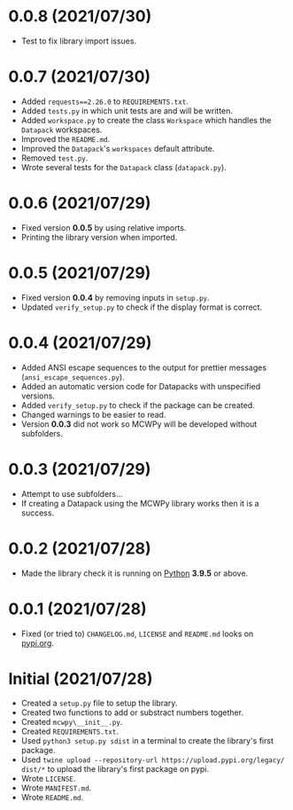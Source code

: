 # 0.0.8 (2021/07/30)
- Test to fix library import issues.  

# 0.0.7 (2021/07/30)
- Added `requests==2.26.0` to `REQUIREMENTS.txt`.  
- Added `tests.py` in which unit tests are and will be written.  
- Added `workspace.py` to create the class `Workspace` which handles the `Datapack` workspaces.  
- Improved the `README.md`.  
- Improved the `Datapack`'s `workspaces` default attribute.  
- Removed `test.py`.  
- Wrote several tests for the `Datapack` class (`datapack.py`).  

# 0.0.6 (2021/07/29)
- Fixed version **0.0.5** by using relative imports.  
- Printing the library version when imported.  

# 0.0.5 (2021/07/29)
- Fixed version **0.0.4** by removing inputs in `setup.py`.  
- Updated `verify_setup.py` to check if the display format is correct.  

# 0.0.4 (2021/07/29)
- Added ANSI escape sequences to the output for prettier messages (`ansi_escape_sequences.py`).  
- Added an automatic version code for Datapacks with unspecified versions.  
- Added `verify_setup.py` to check if the package can be created.  
- Changed warnings to be easier to read.  
- Version **0.0.3** did not work so MCWPy will be developed without subfolders.  

# 0.0.3 (2021/07/29)
- Attempt to use subfolders...  
- If creating a Datapack using the MCWPy library works then it is a success.  

# 0.0.2 (2021/07/28)
- Made the library check it is running on [Python](https://www.python.org/downloads/) **3.9.5** or above.  

# 0.0.1 (2021/07/28)
- Fixed (or tried to) `CHANGELOG.md`, `LICENSE` and `README.md` looks on [pypi.org](https://pypi.org/project/mcwpy/).  

# Initial (2021/07/28)
- Created a `setup.py` file to setup the library.  
- Created two functions to add or substract numbers together.  
- Created `mcwpy\__init__.py`.  
- Created `REQUIREMENTS.txt`.  
- Used `python3 setup.py sdist` in a terminal to create the library's first package.  
- Used `twine upload --repository-url https://upload.pypi.org/legacy/ dist/*` to upload the library's first package on pypi.  
- Wrote `LICENSE`.  
- Wrote `MANIFEST.md`.  
- Wrote `README.md`.  
